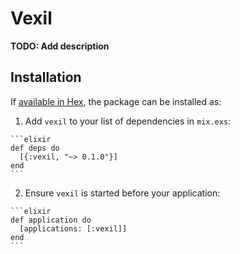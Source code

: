# Vexil

**TODO: Add description**

## Installation

If [available in Hex](https://hex.pm/docs/publish), the package can be installed as:

  1. Add `vexil` to your list of dependencies in `mix.exs`:

    ```elixir
    def deps do
      [{:vexil, "~> 0.1.0"}]
    end
    ```

  2. Ensure `vexil` is started before your application:

    ```elixir
    def application do
      [applications: [:vexil]]
    end
    ```

